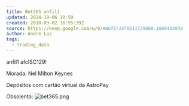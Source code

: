 ```yaml
---
title: Bet365 anfil1
updated: 2024-10-06 10:50
created: 2018-03-02 16:55:39Z
source: https://keep.google.com/u/0/#NOTE/1470511729868.1806455934
author: André Luz
tags:
  - trading_data
---
```


anfil1
afclSC129!

Morada: Nel Milton Keynes

Depósitos com cartão virtual da AstroPay

Obsolento:
![bet365.png](bet365.png)